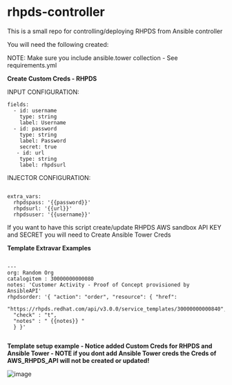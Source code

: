 # rhpds-controller
This is a small repo for controlling/deploying RHPDS from Ansible controller

You will need the following created:

NOTE: Make sure you include ansible.tower collection - See requirements.yml

<B>Create Custom Creds - RHPDS  </B>

INPUT CONFIGURATION:
<pre class="line-number language-yaml"><code>fields:
  - id: username
    type: string
    label: Username
  - id: password
    type: string
    label: Password
    secret: true
   - id: url
    type: string
    label: rhpdsurl
</code></pre>
INJECTOR CONFIGURATION:
<pre class="line-number language-yaml"><code>
extra_vars:
  rhpdspass: '{{password}}'
  rhpdsurl: '{{url}}'
  rhpdsuser: '{{username}}'
</code></pre>

If you want to have this script create/update RHPDS AWS sandbox API KEY and SECRET you will need to Create Ansible Tower Creds

<B>Template Extravar Examples  </B>
<pre class="line-number language-yaml"><code>
---
org: Random Org
catalogitem : 30000000000080
notes: 'Customer Activity - Proof of Concept provisioned by AnsibleAPI'
rhpdsorder: '{ "action": "order", "resource": { "href":
  "https://rhpds.redhat.com/api/v3.0.0/service_templates/30000000000840",
  "check" : "t",
  "notes" : " {{notes}} "
  } }'
  </code></pre>
  
  <B>Template setup example - Notice added Custom Creds for RHPDS and Ansible Tower - NOTE if you dont add Ansible Tower creds the Creds of AWS_RHPDS_API will not be created or updated!  </B>
  
  ![image](https://user-images.githubusercontent.com/17077661/120363581-2a5ac300-c2c1-11eb-8fc2-1a5c54dab9f6.png)



